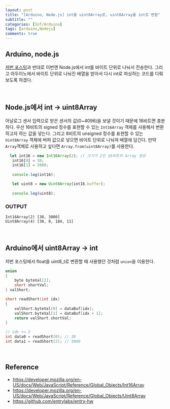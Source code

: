 ```yaml
---
layout: post
title: "[Arduino, Node.js] int를 uint8Array로, uint8Array를 int로 변환"
subtitle: ""
categories: [IoT/Arduino]
tags: [arduino,Nodejs]
comments: true
---
```


## Arduino, node.js

[저번 포스팅](https://mmirann.github.io/iot/arduino/2021/04/26/uintToFloat.html)과 반대로 이번엔 Node.js에서 int를 바이트 단위로 나눠서 전송한다. 그리고 아두이노에서 바이트 단위로 나눠진 배열을 받아서 다시 int로 파싱하는 코드를 다뤄보도록 하겠다.

<br>

## Node.js에서 int -> uint8Array
아날로그 센서 입력으로 받은 센서의 값(0~4096)을 보낼 것이기 때문에 16비트면 충분하다. 우선 16비트의 signed 정수를 표현할 수 있는 `Int16Array` 객체를 사용해서 변환하고자 하는 값을 넣는다. 그리고 8비트의 unsigned 정수를 표현할 수 있는 `Uint8Array` 객체에 버퍼 값으로 넣으면 바이트 단위로 나눠져 배열에 담긴다. 만약 `Array`객체로 사용하고 싶다면 `Array.from(uint8Array)`를 사용한다.

```js
  let int16 = new Int16Array(2); // 크기가 2인 16비트의 Array 생성
   int16[0] = 30;
   int16[1] = 3000;
   
   console.log(int16); 

   let uint8 = new Uint8Array(int16.buffer);
  
   console.log(uint8);
```

### OUTPUT
```
Int16Array(2) [30, 3000]
Uint8Array(4) [30, 0, 184, 11]
```

<br>

## Arduino에서 uint8Array -> int

저번 포스팅에서 float을 uint8_t로 변환할 때 사용했던 것처럼 `union`을 이용한다. 

```c
union
{
    byte byteVal[2];
    short shortVal;
} valShort;

short readShort(int idx)
{
    valShort.byteVal[0] = dataBuf[idx];
    valShort.byteVal[1] = dataBuf[idx + 1];
    return valShort.shortVal;
}

// idx += 2
int data0 = readShort(0); // 30
int data1 = readShort(2); // 3000

```

<br>

## Reference

* <https://developer.mozilla.org/en-US/docs/Web/JavaScript/Reference/Global_Objects/Int16Array>  
* <https://developer.mozilla.org/en-US/docs/Web/JavaScript/Reference/Global_Objects/Uint8Array>
* <https://github.com/entrylabs/entry-hw>